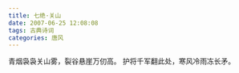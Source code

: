 ```yaml
---
title: 七绝·关山
date: 2007-06-25 12:08:08
tags: 古典诗词
categories: 唐风
---
```

青烟袅袅关山雾，裂谷悬崖万仞高。
护将千军翻此处，寒风冷雨冻长矛。